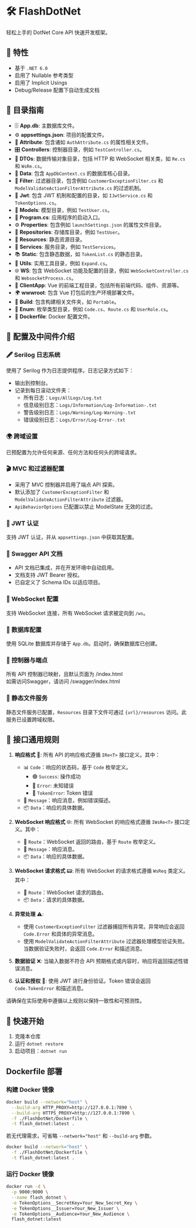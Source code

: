 # 🛠️ FlashDotNet

轻松上手的 DotNet Core API 快速开发框架。

## 📌 特性

- 基于 `.NET 6.0`
- 启用了 Nullable 参考类型
- 启用了 Implicit Usings
- Debug/Release 配置下自动生成文档

## 📂 目录指南

- 🗄️ **App.db**: 主数据库文件。
- ⚙️ **appsettings.json**: 项目的配置文件。
- 🎫 **Attribute**: 包含诸如 `AuthAttribute.cs` 的属性相关文件。
- 🎛️ **Controllers**: 控制器目录，例如 `TestController.cs`。
- 📁 **DTOs**: 数据传输对象目录，包括 HTTP 和 WebSocket 相关类，如 `Re.cs` 和 `WsRe.cs`。
- 📁 **Data**: 包含 `AppDbContext.cs` 的数据库核心目录。
- 🚧 **Filter**: 过滤器目录，包含例如 `CustomerExceptionFilter.cs` 和 `ModelValidateActionFilterAttribute.cs` 的过滤机制。
- 🔑 **Jwt**: 包含 JWT 机制和配置的目录，如 `IJwtService.cs` 和 `TokenOptions.cs`。
- 📁 **Models**: 模型目录，例如 `TestUser.cs`。
- 🚀 **Program.cs**: 应用程序的启动入口。
- ⚙️ **Properties**: 包含例如 `launchSettings.json` 的属性文件目录。
- 📁 **Repositories**: 存储库目录，例如 `TestUser`。
- 📄 **Resources**: 静态资源目录。
- 📁 **Services**: 服务目录，例如 `TestServices`。
- 📚 **Static**: 包含静态数据，如 `TokenList.cs` 的静态目录。
- 📁 **Utils**: 实用工具目录，例如 `Expand.cs`。
- 🌐 **WS**: 包含 WebSocket 功能及配置的目录，例如 `WebSocketController.cs` 和 `WebsocketProcess.cs`。
- 🎨 **ClientApp**: Vue 的前端工程目录，包括所有前端代码、组件、资源等。
- 🌍 **wwwroot**: 包含 Vue 打包后的生产环境部署文件。
- 📁 **Build**: 包含构建相关文件夹，如 `Portable`。
- 📁 **Enum**: 枚举类型目录，例如 `Code.cs`、`Route.cs` 和 `UserRole.cs`。
- 📄 **Dockerfile**: Docker 配置文件。

## 🧰 配置及中间件介绍

### 🖋️ Serilog 日志系统

使用了 Serilog 作为日志提供程序。日志记录方式如下：

- 输出到控制台。
- 记录到每日滚动文件夹：
    - 所有日志：`Logs/AllLogs/Log.txt`
    - 信息级别日志：`Logs/Information/Log-Information-.txt`
    - 警告级别日志：`Logs/Warning/Log-Warning-.txt`
    - 错误级别日志：`Logs/Error/Log-Error-.txt`

### 🌍 跨域设置

已预配置为允许任何来源、任何方法和任何头的跨域请求。

### 🎬 MVC 和过滤器配置

- 采用了 MVC 控制器并启用了端点 API 探索。
- 默认添加了 `CustomerExceptionFilter` 和 `ModelValidateActionFilterAttribute` 过滤器。
- `ApiBehaviorOptions` 已配置以禁止 ModelState 无效的过滤。

### 🔐 JWT 认证

支持 JWT 认证，并从 `appsettings.json` 中获取其配置。

### 📖 Swagger API 文档

- API 文档已集成，并在开发环境中自动启用。
- 文档支持 JWT Bearer 授权。
- 已自定义了 Schema IDs 以适应项目。

### 💬 WebSocket 配置

支持 WebSocket 连接，所有 WebSocket 请求被定向到 `/ws`。

### 💽 数据库配置

使用 SQLite 数据库并存储于 `App.db`。启动时，确保数据库已创建。

### 🚀 控制器与端点

所有 API 控制器已映射，且默认页面为 /index.html  
如需访问Swagger，请访问 /swagger/index.html

### 📁 静态文件服务

静态文件服务已配置，`Resources` 目录下文件可通过 `{url}/resources` 访问。此服务已设置跨域权限。

## 📡 接口通用规则

1. **响应格式** 🎯: 所有 API 的响应格式遵循 `IRe<T>` 接口定义。其中：

    - 📊 `Code`：响应的状态码，基于 `Code` 枚举定义。
        - 🟢 `Success`: 操作成功
        - 🛑 `Error`: 未知错误
        - 🔑 `TokenError`: Token 错误
    - 💬 `Message`：响应消息，例如错误描述。
    - 📦 `Data`：响应的具体数据。

2. **WebSocket 响应格式** 🌐: 所有 WebSocket 的响应格式遵循 `IWsRe<T>` 接口定义。其中：

    - 📍 `Route`：WebSocket 返回的路由，基于 `Route` 枚举定义。
    - 💬 `Message`：响应消息。
    - 📦 `Data`：响应的具体数据。

3. **WebSocket 请求格式** 📟: 所有 WebSocket 的请求格式遵循 `WsReq` 类定义。其中：

    - 📍 `Route`：WebSocket 请求的路由。
    - 📦 `Data`：请求的具体数据。

4. **异常处理** ⚠️:

    - 使用 `CustomerExceptionFilter` 过滤器捕捉所有异常。异常响应会返回 `Code.Error` 和具体的异常消息。
    - 使用 `ModelValidateActionFilterAttribute` 过滤器处理模型验证失败。当数据验证失败时，会返回 `Code.Error` 和描述消息。

5. **数据验证** ❌: 当输入数据不符合 API 预期格式或内容时，响应将返回描述性错误消息。

6. **认证和授权** 🔐: 使用 JWT 进行身份验证。Token 错误会返回 `Code.TokenError` 和描述消息。

请确保在实际使用中遵循以上规则以保持一致性和可预测性。

## 🚀 快速开始

1. 克隆本仓库
2. 运行 `dotnet restore`
3. 启动项目：`dotnet run`

## Dockerfile 部署

### 构建 Docker 镜像

``` bash
docker build --network="host" \
  --build-arg HTTP_PROXY=http://127.0.0.1:7890 \
  --build-arg HTTPS_PROXY=http://127.0.0.1:7890 \
  -f ./FlashDotNet/Dockerfile \
  -t flash_dotnet:latest .
```

若无代理需求，可省略 `--network="host"` 和 `--build-arg` 参数。

```bash
docker build --network="host" \
  -f ./FlashDotNet/Dockerfile \
  -t flash_dotnet:latest .
```

### 运行 Docker 镜像

``` bash
docker run -d \
  -p 9000:9000 \
  --name flash_dotnet \
  -e TokenOptions__SecretKey=Your_New_Secret_Key \
  -e TokenOptions__Issuer=Your_New_Issuer \
  -e TokenOptions__Audience=Your_New_Audience \
  flash_dotnet:latest
```
